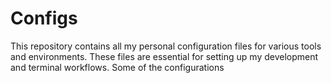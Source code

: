 # Configs

This repository contains all my personal configuration files for various tools and environments. These files are essential for setting up my development and terminal workflows. Some of the configurations 
